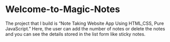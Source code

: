 # Welcome-to-Magic-Notes
The project that I build is “Note Taking Website App Using HTML,CSS, Pure JavaScript.” Here, the user can add the number of notes or delete the notes  and you can see the details stored in the list form like sticky notes.
